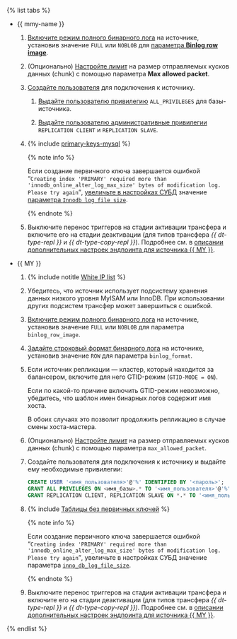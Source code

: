 {% list tabs %}

- {{ mmy-name }}
    
    1. [Включите режим полного бинарного лога](../../../../managed-mysql/operations/update.md#change-mysql-config) на источнике, установив значение `FULL` или `NOBLOB` для [параметра **Binlog row image**](https://dev.mysql.com/doc/refman/5.7/en/replication-options-binary-log.html#sysvar_binlog_row_image).
    
    1. (Опционально) [Настройте лимит](../../../../managed-mysql/operations/update.md#change-mysql-config) на размер отправляемых кусков данных (chunk) с помощью параметра **Max allowed packet**.
    
    1. [Создайте пользователя](../../../../managed-mysql/operations/cluster-users.md#adduser) для подключения к источнику.
        
        1. [Выдайте пользователю привилегию](../../../../managed-mysql/operations/grant.md#grant-privilege) `ALL_PRIVILEGES` для базы-источника.
        
        1. [Выдайте пользователю административные привилегии](../../../../managed-mysql/concepts/settings-list#setting-administrative-privileges) `REPLICATION CLIENT` и `REPLICATION SLAVE`.
    
    1. {% include [primary-keys-mysql](../../primary-keys-mysql.md) %}
    
       {% note info %}
    
       Если создание первичного ключа завершается ошибкой <q>`Creating index 'PRIMARY' required more than 'innodb_online_alter_log_max_size' bytes of modification log. Please try again`</q>, [увеличьте в настройках СУБД](../../../../managed-mysql/operations/update.md#change-mysql-config) значение [параметра `Innodb log file size`](https://dev.mysql.com/doc/refman/8.0/en/innodb-parameters.html#sysvar_innodb_log_file_size).
    
       {% endnote %}
    
    1. Выключите перенос триггеров на стадии активации трансфера и включите его на стадии деактивации (для типов трансфера _{{ dt-type-repl }}_ и _{{ dt-type-copy-repl }}_). Подробнее см. в [описании дополнительных настроек эндпоинта для источника {{ MY }}](../../../../data-transfer/operations/endpoint/source/mysql.md#additional-settings).

- {{ MY }}
    
    1. {% include notitle [White IP list](../../configure-white-ip.md) %}
    
    1. Убедитесь, что источник использует подсистему хранения данных низкого уровня MyISAM или InnoDB. При использовании других подсистем трансфер может завершиться с ошибкой.
    
    1. [Включите режим полного бинарного лога](https://dev.mysql.com/doc/refman/8.0/en/replication-options-binary-log.html#sysvar_binlog_row_image) на источнике, установив значение `FULL` или `NOBLOB` для параметра `binlog_row_image`.
    
    1. [Задайте строковый формат бинарного лога](https://dev.mysql.com/doc/refman/5.7/en/replication-options-binary-log.html#sysvar_binlog_format) на источнике, установив значение `ROW` для параметра `binlog_format`.
    
    1. Если источник репликации — кластер, который находится за балансером, включите для него GTID-режим (`GTID-MODE = ON`).
    
       Если по какой-то причине включить GTID-режим невозможно, убедитесь, что шаблон имен бинарных логов содержит имя хоста.
    
       В обоих случаях это позволит продолжить репликацию в случае смены хоста-мастера.
    
    1. (Опционально) [Настройте лимит](https://dev.mysql.com/doc/refman/8.0/en/server-system-variables.html#sysvar_max_allowed_packet) на размер отправляемых кусков данных (chunk) с помощью параметра `max_allowed_packet`.
    
    1. Создайте пользователя для подключения к источнику и выдайте ему необходимые привилегии:
    
        ```sql
        CREATE USER '<имя_пользователя>'@'%' IDENTIFIED BY '<пароль>';
        GRANT ALL PRIVILEGES ON <имя_базы>.* TO '<имя_пользователя>'@'%';
        GRANT REPLICATION CLIENT, REPLICATION SLAVE ON *.* TO '<имя_пользователя>'@'%';
        ```
    
    1. {% include [Таблицы без первичных ключей](../../primary-keys-mysql.md) %}
    
       {% note info %}
    
       Если создание первичного ключа завершается ошибкой <q>`Creating index 'PRIMARY' required more than 'innodb_online_alter_log_max_size' bytes of modification log. Please try again`</q>, увеличьте в настройках СУБД значение параметра [`inno_db_log_file_size`](https://dev.mysql.com/doc/refman/8.0/en/innodb-parameters.html#sysvar_innodb_log_file_size).
    
       {% endnote %}
    
    1. Выключите перенос триггеров на стадии активации трансфера и включите его на стадии деактивации (для типов трансфера _{{ dt-type-repl }}_ и _{{ dt-type-copy-repl }})_. Подробнее см. в [описании дополнительных настроек эндпоинта для источника {{ MY }}](../../../../data-transfer/operations/endpoint/source/mysql.md#additional-settings).

{% endlist %}